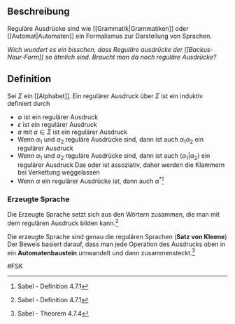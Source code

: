 ## Beschreibung
Reguläre Ausdrücke sind wie [[Grammatik|Grammatiken]] oder [[Automat|Automaten]] ein Formalismus zur Darstellung von Sprachen.

*Wich wundert es ein bisschen, dass Reguläre ausdrücke der [[Backus-Naur-Form]] so ähnlich sind. Braucht man da noch reguläre Ausdrücke?*

## Definition
Sei $\Sigma$ ein [[Alphabet]]. Ein regulärer Ausdruck über $\Sigma$ ist ein induktiv definiert durch
- $\emptyset$ ist ein regulärer Ausdruck
- $\varepsilon$ ist ein regulärer Ausdruck
- $a$ mit $a \in \Sigma$ ist ein regulärer Ausdruck
- Wenn $\alpha_1$ und $\alpha_2$ reguläre Ausdrücke sind, dann ist auch $\alpha_1\alpha_2$ ein regulärer Ausdruck
- Wenn $\alpha_1$ und $\alpha_2$ reguläre Ausdrücke sind, dann ist auch $(\alpha_1|\alpha_2)$ ein regulärer Ausdruck
Das oder ist assoziativ, daher werden die Klammern bei Verkettung weggelassen
- Wenn $\alpha$ ein regulärer Ausdrücke ist, dann auch  $\alpha^*$[^1]


### Erzeugte Sprache
Die Erzeugte Sprache setzt sich aus den Wörtern zusammen, die man mit dem regulären Ausdruck bilden kann.[^1]

Die erzeugte Sprache sind genau die regulären Sprachen (**Satz von Kleene**)
Der Beweis basiert darauf, dass man jede Operation des Ausdrucks oben in ein **Automatenbaustein** umwandelt und dann zusammensteckt.[^2]


#FSK 

[^1]: Sabel - Definition 4.7.1
[^2]: Sabel - Theorem 4.7.4